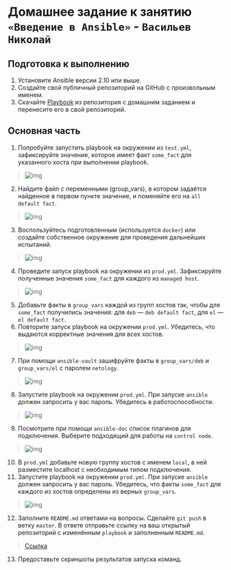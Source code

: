 # Домашнее задание к занятию `«Введение в Ansible»` - `Васильев Николай`

## Подготовка к выполнению

1. Установите Ansible версии 2.10 или выше.
2. Создайте свой публичный репозиторий на GitHub с произвольным именем.
3. Скачайте [Playbook](./playbook/) из репозитория с домашним заданием и перенесите его в свой репозиторий.

## Основная часть

1. Попробуйте запустить playbook на окружении из `test.yml`, зафиксируйте значение, которое имеет факт `some_fact` для указанного хоста при выполнении playbook.
>![img](/img/Снимок%20экрана%202024-12-22%20211926.png)
2. Найдите файл с переменными (group_vars), в котором задаётся найденное в первом пункте значение, и поменяйте его на `all default fact`.
>![img](/img/Снимок%20экрана%202024-12-22%20225328.png)
3. Воспользуйтесь подготовленным (используется `docker`) или создайте собственное окружение для проведения дальнейших испытаний.
>![img](/img/Снимок%20экрана%202024-12-23%20060753.png)
4. Проведите запуск playbook на окружении из `prod.yml`. Зафиксируйте полученные значения `some_fact` для каждого из `managed host`.
>![img](/img/Снимок%20экрана%202024-12-23%20063307.png)
5. Добавьте факты в `group_vars` каждой из групп хостов так, чтобы для `some_fact` получились значения: для `deb` — `deb default fact`, для `el` — `el default fact`.
6.  Повторите запуск playbook на окружении `prod.yml`. Убедитесь, что выдаются корректные значения для всех хостов.
>![img](/img/Снимок%20экрана%202024-12-23%20063607.png)
7. При помощи `ansible-vault` зашифруйте факты в `group_vars/deb` и `group_vars/el` с паролем `netology`.
>![img](/img/Снимок%20экрана%202024-12-23%20081529.png)
8. Запустите playbook на окружении `prod.yml`. При запуске `ansible` должен запросить у вас пароль. Убедитесь в работоспособности.
>![img](/img/Снимок%20экрана%202024-12-23%20082022.png)
9. Посмотрите при помощи `ansible-doc` список плагинов для подключения. Выберите подходящий для работы на `control node`.
>![img](/img/Снимок%20экрана%202024-12-23%20104659.png)
10. В `prod.yml` добавьте новую группу хостов с именем  `local`, в ней разместите localhost с необходимым типом подключения.
11. Запустите playbook на окружении `prod.yml`. При запуске `ansible` должен запросить у вас пароль. Убедитесь, что факты `some_fact` для каждого из хостов определены из верных `group_vars`.
>![img](/img/Снимок%20экрана%202024-12-23%20105216.png)
12. Заполните `README.md` ответами на вопросы. Сделайте `git push` в ветку `master`. В ответе отправьте ссылку на ваш открытый репозиторий с изменённым `playbook` и заполненным `README.md`.
>[Ссылка](https://github.com/nikolai-vasilyev/ansible)
13. Предоставьте скриншоты результатов запуска команд.
